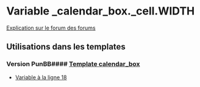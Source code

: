 # Variable _calendar_box._cell.WIDTH
[Explication sur le forum des forums](http://forum.forumactif.com/t294113-listing-des-variables#_calendar_box._cell.WIDTH)
## Utilisations dans les templates
### Version PunBB#### [Template calendar_box](punbb/calendar_box.md)
* [Variable à la ligne 18](../punbb/calendar_box.tpl#L18)